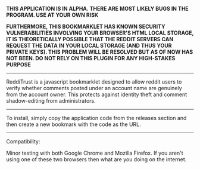 **THIS APPLICATION IS IN ALPHA. THERE ARE MOST LIKELY BUGS IN THE PROGRAM. USE AT YOUR OWN RISK**

**FURTHERMORE, THIS BOOKMARKLET HAS KNOWN SECURITY VULNERABILITIES INVOLVING YOUR BROWSER'S HTML LOCAL STORAGE, IT IS THEORETICALLY POSSIBLE THAT THE REDDIT SERVERS CAN REQUEST THE DATA IN YOUR LOCAL STORAGE (AND THUS YOUR PRIVATE KEYS). THIS PROBLEM WILL BE RESOLVED BUT AS OF NOW HAS NOT BEEN. DO NOT RELY ON THIS PLUGIN FOR ANY HIGH-STAKES PURPOSE**

---

ReddiTrust is a javascript bookmarklet designed to allow reddit users to verify whether comments posted under an account name are genuinely from the account owner. This protects against identity theft and comment shadow-editing from administrators.

---

To install, simply copy the application code from the releases section and then create a new bookmark with the code as the URL.

---

Compatibility:

Minor testing with both Google Chrome and Mozilla Firefox. If you aren't using one of these two browsers then what are you doing on the internet.

